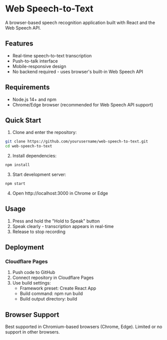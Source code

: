 # Web Speech-to-Text

A browser-based speech recognition application built with React and the Web Speech API.

## Features

- Real-time speech-to-text transcription
- Push-to-talk interface
- Mobile-responsive design
- No backend required - uses browser's built-in Web Speech API

## Requirements

- Node.js 14+ and npm
- Chrome/Edge browser (recommended for Web Speech API support)

## Quick Start

1. Clone and enter the repository:
```bash
git clone https://github.com/yourusername/web-speech-to-text.git
cd web-speech-to-text
```

2. Install dependencies:
```bash
npm install
```

3. Start development server:
```bash
npm start
```

4. Open http://localhost:3000 in Chrome or Edge

## Usage

1. Press and hold the "Hold to Speak" button
2. Speak clearly - transcription appears in real-time
3. Release to stop recording

## Deployment

### Cloudflare Pages
1. Push code to GitHub
2. Connect repository in Cloudflare Pages
3. Use build settings:
   - Framework preset: Create React App
   - Build command: npm run build
   - Build output directory: build

## Browser Support

Best supported in Chromium-based browsers (Chrome, Edge). Limited or no support in other browsers.